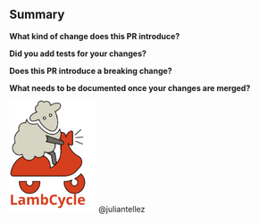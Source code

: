 ## Summary

<!-- Thanks for submitting a pull request! -->
<!-- Try to link to an open issue for more information. -->

**What kind of change does this PR introduce?**

<!-- E.g. a bug fix, feature, refactoring, build related change, etc… -->

**Did you add tests for your changes?**

<!-- Note that we won't merge your changes if you don't add tests -->

**Does this PR introduce a breaking change?**

<!-- If this PR introduces a breaking change, please describe the impact and a migration path for existing applications. -->

**What needs to be documented once your changes are merged?**

<!-- List all the information that needs to be added to the documentation after merge -->
<!-- When your changes are merged you will be asked to contribute this to the documentation -->

<img src="https://raw.githubusercontent.com/juliantellez/lambcycle/master/assets/lambcycle-logo.svg?sanitize=true" height="200">
@juliantellez

